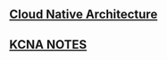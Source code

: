 ## [**Cloud Native Architecture**](https://kevinsulatra.github.io/k8snotes/kcna_notes/cn_arch.html)
## [**KCNA NOTES**](https://kevinsulatra.github.io/k8snotes/kcna_notes/kcna.html)
